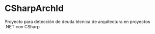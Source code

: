 # CSharpArchId
Proyecto para detección de deuda técnica de arquitectura en proyectos .NET con CSharp
